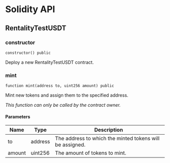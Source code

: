 # Solidity API

## RentalityTestUSDT

### constructor

```solidity
constructor() public
```

Deploy a new RentalityTestUSDT contract.

### mint

```solidity
function mint(address to, uint256 amount) public
```

Mint new tokens and assign them to the specified address.

_This function can only be called by the contract owner._

#### Parameters

| Name | Type | Description |
| ---- | ---- | ----------- |
| to | address | The address to which the minted tokens will be assigned. |
| amount | uint256 | The amount of tokens to mint. |

